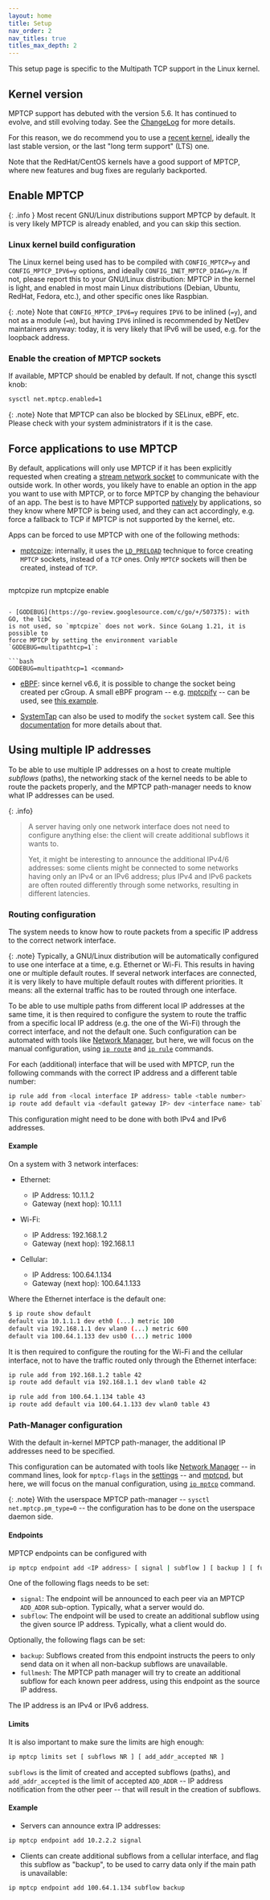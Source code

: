 ```yaml
---
layout: home
title: Setup
nav_order: 2
nav_titles: true
titles_max_depth: 2
---
```


This setup page is specific to the Multipath TCP support in the Linux kernel.

## Kernel version

MPTCP support has debuted with the version 5.6. It has continued to evolve, and
still evolving today. See the [ChangeLog](https://github.com/multipath-tcp/mptcp_net-next/wiki/#changelog)
for more details.

For this reason, we do recommend you to use a [recent kernel](https://www.kernel.org/),
ideally the last stable version, or the last "long term support" (LTS) one.

Note that the RedHat/CentOS kernels have a good support of MPTCP, where new
features and bug fixes are regularly backported.


## Enable MPTCP

{: .info }
Most recent GNU/Linux distributions support MPTCP by default. It is very
likely MPTCP is already enabled, and you can skip this section.

### Linux kernel build configuration

The Linux kernel being used has to be compiled with `CONFIG_MPTCP=y` and
`CONFIG_MPTCP_IPV6=y` options, and ideally `CONFIG_INET_MPTCP_DIAG=y/m`. If not,
please report this to your GNU/Linux distribution: MPTCP in the kernel is light,
and enabled in most main Linux distributions (Debian, Ubuntu, RedHat, Fedora,
etc.), and other specific ones like Raspbian.

{: .note}
Note that `CONFIG_MPTCP_IPV6=y` requires `IPV6` to be inlined (`=y`), and not as
a module (`=m`), but having `IPV6` inlined is recommended by NetDev maintainers
anyway: today, it is very likely that IPv6 will be used, e.g. for the loopback
address.

### Enable the creation of MPTCP sockets

If available, MPTCP should be enabled by default. If not, change this sysctl
knob:

```bash
sysctl net.mptcp.enabled=1
```

{: .note}
Note that MPTCP can also be blocked by SELinux, eBPF, etc. Please check with
your system administrators if it is the case.


## Force applications to use MPTCP

By default, applications will only use MPTCP if it has been explicitly
requested when creating a [stream network socket](https://en.wikipedia.org/wiki/Network_socket)
to communicate with the outside work. In other words, you likely have to enable
an option in the app you want to use with MPTCP, or to force MPTCP by changing
the behaviour of an app. The best is to have MPTCP supported [natively](implementation.html)
by applications, so they know where MPTCP is being used, and they can act
accordingly, e.g. force a fallback to TCP if MPTCP is not supported by the
kernel, etc.

Apps can be forced to use MPTCP with one of the following methods:

- [mptcpize](https://www.mankier.com/8/mptcpize): internally, it uses the
  [`LD_PRELOAD`](https://en.wikipedia.org/wiki/LD_PRELOAD) technique to force
  creating `MPTCP` sockets, instead of a `TCP` ones. Only `MPTCP` sockets will
  then be created, instead of `TCP`.

  ```bash
mptcpize run <command>
mptcpize enable <systemd unit>
  ```

- [GODEBUG](https://go-review.googlesource.com/c/go/+/507375): with GO, the libC
  is not used, so `mptcpize` does not work. Since GoLang 1.21, it is possible to
  force MPTCP by setting the environment variable `GODEBUG=multipathtcp=1`:

  ```bash
GODEBUG=multipathtcp=1 <command>
  ```

- [eBPF](https://ebpf.io/what-is-ebpf/): since kernel v6.6, it is possible to
  change the socket being created per cGroup. A small eBPF program -- e.g.
  [mptcpify](https://elixir.bootlin.com/linux/latest/source/tools/testing/selftests/bpf/progs/mptcpify.c) --
  can be used, see [this example](https://git.kernel.org/pub/scm/linux/kernel/git/bpf/bpf-next.git/commit/?id=ddba122428a7).

- [SystemTap](https://sourceware.org/systemtap/) can also be used to modify the
  `socket` system call. See this [documentation](https://access.redhat.com/documentation/en-us/red_hat_enterprise_linux/8/html/configuring_and_managing_networking/getting-started-with-multipath-tcp_configuring-and-managing-networking#preparing-rhel-to-enable-mptcp-support_getting-started-with-multipath-tcp)
  for more details about that.


## Using multiple IP addresses

To be able to use multiple IP addresses on a host to create multiple *subflows*
(paths), the networking stack of the kernel needs to be able to route the
packets properly, and the MPTCP path-manager needs to know what IP addresses can
be used.

{: .info}
> A server having only one network interface does not need to configure anything
> else: the client will create additional subflows it wants to.
>
> Yet, it might be interesting to announce the additional IPv4/6 addresses: some
> clients might be connected to some networks having only an IPv4 or an IPv6
> address; plus IPv4 and IPv6 packets are often routed differently through some
> networks, resulting in different latencies.

### Routing configuration

The system needs to know how to route packets from a specific IP address to the
correct network interface.

{: .note}
Typically, a GNU/Linux distribution will be automatically configured to use one
interface at a time, e.g. Ethernet or Wi-Fi. This results in having one or
multiple default routes. If several network interfaces are connected, it is very
likely to have multiple default routes with different priorities. It means: all
the external traffic has to be routed through one interface.

To be able to use multiple paths from different local IP addresses at the same
time, it is then required to configure the system to route the traffic from a
specific local IP address (e.g. the one of the Wi-Fi) through the correct
interface, and not the default one. Such configuration can be automated with
tools like [Network Manager](https://networkmanager.dev), but here, we will
focus on the manual configuration, using
[`ip route`](https://man7.org/linux/man-pages/man8/ip-route.8.html) and
[`ip rule`](https://man7.org/linux/man-pages/man8/ip-rule.8.html) commands.

For each (additional) interface that will be used with MPTCP, run the following
commands with the correct IP address and a different table number:

```sh
ip rule add from <local interface IP address> table <table number>
ip route add default via <default gateway IP> dev <interface name> table <table number>
```

This configuration might need to be done with both IPv4 and IPv6 addresses.

#### Example

On a system with 3 network interfaces:

- Ethernet:
  - IP Address: 10.1.1.2
  - Gateway (next hop): 10.1.1.1

- Wi-Fi:
  - IP Address: 192.168.1.2
  - Gateway (next hop): 192.168.1.1

- Cellular:
  - IP Address: 100.64.1.134
  - Gateway (next hop): 100.64.1.133

Where the Ethernet interface is the default one:

```sh
$ ip route show default
default via 10.1.1.1 dev eth0 (...) metric 100
default via 192.168.1.1 dev wlan0 (...) metric 600
default via 100.64.1.133 dev usb0 (...) metric 1000
```

It is then required to configure the routing for the Wi-Fi and the cellular
interface, not to have the traffic routed only through the Ethernet interface:

```sh
ip rule add from 192.168.1.2 table 42
ip route add default via 192.168.1.1 dev wlan0 table 42

ip rule add from 100.64.1.134 table 43
ip route add default via 100.64.1.133 dev wlan0 table 43
```

### Path-Manager configuration

With the default in-kernel MPTCP path-manager, the additional IP addresses need
to be specified.

This configuration can be automated with tools like
[Network Manager](https://networkmanager.dev) -- in command lines, look for
`mptcp-flags` in the [settings](https://networkmanager.dev/docs/api/latest/nm-settings-nmcli.html) --
and [mptcpd](https://mptcpd.mptcp.dev), but here, we will focus on the manual
configuration, using [`ip mptcp`](https://man7.org/linux/man-pages/man8/ip-mptcp.8.html)
command.

{: .note}
With the userspace MPTCP path-manager -- `sysctl net.mptcp.pm_type=0` -- the
configuration has to be done on the userspace daemon side.

#### Endpoints

MPTCP endpoints can be configured with

```sh
ip mptcp endpoint add <IP address> [ signal | subflow ] [ backup ] [ fullmesh ]
```

One of the following flags needs to be set:
- `signal`: The endpoint will be announced to each peer via an MPTCP `ADD_ADDR`
  sub-option. Typically, what a server would do.
- `subflow`: The endpoint will be used to create an additional subflow using
  the given source IP address. Typically, what a client would do.

Optionally, the following flags can be set:
- `backup`: Subflows created from this endpoint instructs the peers to only send
  data on it when all non-backup subflows are unavailable.
- `fullmesh`: The MPTCP path manager will try to create an additional subflow
  for each known peer address, using this endpoint as the source IP address.

The IP address is an IPv4 or IPv6 address.

#### Limits

It is also important to make sure the limits are high enough:

```sh
ip mptcp limits set [ subflows NR ] [ add_addr_accepted NR ]
```

`subflows` is the limit of created and accepted subflows (paths), and
`add_addr_accepted` is the limit of accepted `ADD_ADDR` -- IP address
notification from the other peer -- that will result in the creation of subflows.

#### Example

- Servers can announce extra IP addresses:
```sh
ip mptcp endpoint add 10.2.2.2 signal
```

- Clients can create additional subflows from a cellular interface, and flag
  this subflow as "backup", to be used to carry data only if the main path is
  unavailable:
```sh
ip mptcp endpoint add 100.64.1.134 subflow backup
```
